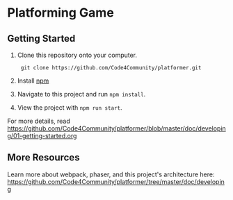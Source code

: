 # Platforming Game

## Getting Started

1. Clone this repository onto your computer.


        git clone https://github.com/Code4Community/platformer.git

2. Install [npm](https://www.npmjs.com/package/npm "npm")
3. Navigate to this project and run `npm install`.
4. View the project with `npm run start`.

For more details, read <https://github.com/Code4Community/platformer/blob/master/doc/developing/01-getting-started.org>

## More Resources

Learn more about webpack, phaser, and this project's architecture here:
<https://github.com/Code4Community/platformer/tree/master/doc/developing> 
